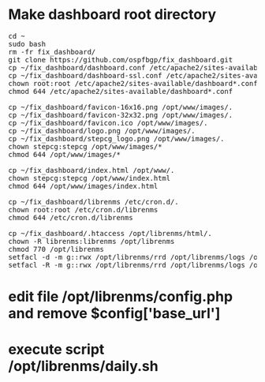 # Make dashboard root directory
<pre>
cd ~
sudo bash
rm -fr fix_dashboard/
git clone https://github.com/ospfbgp/fix_dashboard.git
cp ~/fix_dashboard/dashboard.conf /etc/apache2/sites-available/.
cp ~/fix_dashboard/dashboard-ssl.conf /etc/apache2/sites-available/.
chown root:root /etc/apache2/sites-available/dashboard*.conf
chmod 644 /etc/apache2/sites-available/dashboard*.conf

cp ~/fix_dashboard/favicon-16x16.png /opt/www/images/.
cp ~/fix_dashboard/favicon-32x32.png /opt/www/images/.
cp ~/fix_dashboard/favicon.ico /opt/www/images/.
cp ~/fix_dashboard/logo.png /opt/www/images/.
cp ~/fix_dashboard/stepcg_logo.png /opt/www/images/.
chown stepcg:stepcg /opt/www/images/*
chmod 644 /opt/www/images/*

cp ~/fix_dashboard/index.html /opt/www/.
chown stepcg:stepcg /opt/www/index.html
chmod 644 /opt/www/images/index.html

cp ~/fix_dashboard/librenms /etc/cron.d/.
chown root:root /etc/cron.d/librenms
chmod 644 /etc/cron.d/librenms

cp ~/fix_dashboard/.htaccess /opt/librenms/html/.
chown -R librenms:librenms /opt/librenms
chmod 770 /opt/librenms
setfacl -d -m g::rwx /opt/librenms/rrd /opt/librenms/logs /opt/librenms/bootstrap/cache/ /opt/librenms/storage/
setfacl -R -m g::rwx /opt/librenms/rrd /opt/librenms/logs /opt/librenms/bootstrap/cache/ /opt/librenms/storage/
</pre>
# edit file /opt/librenms/config.php and remove $config['base_url']
# execute script /opt/librenms/daily.sh
